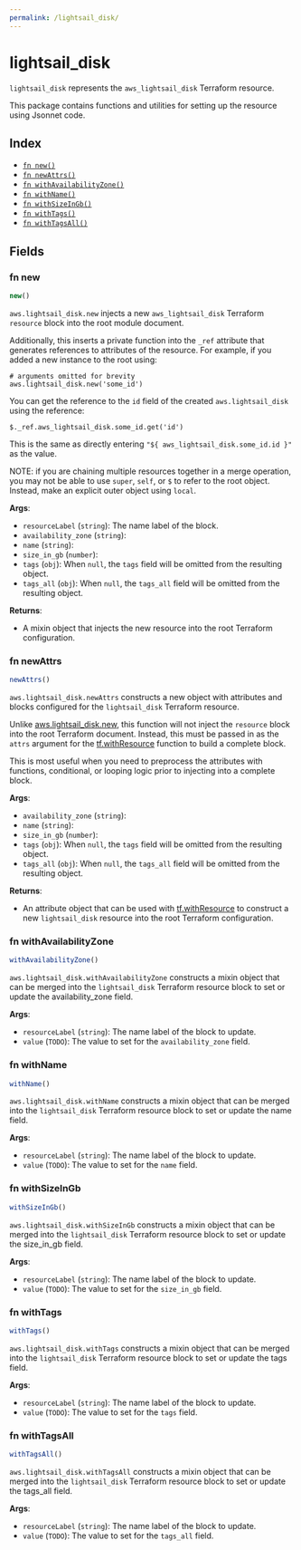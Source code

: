 ```yaml
---
permalink: /lightsail_disk/
---
```


# lightsail_disk

`lightsail_disk` represents the `aws_lightsail_disk` Terraform resource.



This package contains functions and utilities for setting up the resource using Jsonnet code.


## Index

* [`fn new()`](#fn-new)
* [`fn newAttrs()`](#fn-newattrs)
* [`fn withAvailabilityZone()`](#fn-withavailabilityzone)
* [`fn withName()`](#fn-withname)
* [`fn withSizeInGb()`](#fn-withsizeingb)
* [`fn withTags()`](#fn-withtags)
* [`fn withTagsAll()`](#fn-withtagsall)

## Fields

### fn new

```ts
new()
```


`aws.lightsail_disk.new` injects a new `aws_lightsail_disk` Terraform `resource`
block into the root module document.

Additionally, this inserts a private function into the `_ref` attribute that generates references to attributes of the
resource. For example, if you added a new instance to the root using:

    # arguments omitted for brevity
    aws.lightsail_disk.new('some_id')

You can get the reference to the `id` field of the created `aws.lightsail_disk` using the reference:

    $._ref.aws_lightsail_disk.some_id.get('id')

This is the same as directly entering `"${ aws_lightsail_disk.some_id.id }"` as the value.

NOTE: if you are chaining multiple resources together in a merge operation, you may not be able to use `super`, `self`,
or `$` to refer to the root object. Instead, make an explicit outer object using `local`.

**Args**:
  - `resourceLabel` (`string`): The name label of the block.
  - `availability_zone` (`string`): 
  - `name` (`string`): 
  - `size_in_gb` (`number`): 
  - `tags` (`obj`):  When `null`, the `tags` field will be omitted from the resulting object.
  - `tags_all` (`obj`):  When `null`, the `tags_all` field will be omitted from the resulting object.

**Returns**:
- A mixin object that injects the new resource into the root Terraform configuration.


### fn newAttrs

```ts
newAttrs()
```


`aws.lightsail_disk.newAttrs` constructs a new object with attributes and blocks configured for the `lightsail_disk`
Terraform resource.

Unlike [aws.lightsail_disk.new](#fn-lightsaildisknew), this function will not inject the `resource`
block into the root Terraform document. Instead, this must be passed in as the `attrs` argument for the
[tf.withResource](https://github.com/tf-libsonnet/core/tree/main/docs#fn-withresource) function to build a complete block.

This is most useful when you need to preprocess the attributes with functions, conditional, or looping logic prior to
injecting into a complete block.

**Args**:
  - `availability_zone` (`string`): 
  - `name` (`string`): 
  - `size_in_gb` (`number`): 
  - `tags` (`obj`):  When `null`, the `tags` field will be omitted from the resulting object.
  - `tags_all` (`obj`):  When `null`, the `tags_all` field will be omitted from the resulting object.

**Returns**:
  - An attribute object that can be used with [tf.withResource](https://github.com/tf-libsonnet/core/tree/main/docs#fn-withresource) to construct a new `lightsail_disk` resource into the root Terraform configuration.


### fn withAvailabilityZone

```ts
withAvailabilityZone()
```

`aws.lightsail_disk.withAvailabilityZone` constructs a mixin object that can be merged into the `lightsail_disk`
Terraform resource block to set or update the availability_zone field.



**Args**:
  - `resourceLabel` (`string`): The name label of the block to update.
  - `value` (`TODO`): The value to set for the `availability_zone` field.


### fn withName

```ts
withName()
```

`aws.lightsail_disk.withName` constructs a mixin object that can be merged into the `lightsail_disk`
Terraform resource block to set or update the name field.



**Args**:
  - `resourceLabel` (`string`): The name label of the block to update.
  - `value` (`TODO`): The value to set for the `name` field.


### fn withSizeInGb

```ts
withSizeInGb()
```

`aws.lightsail_disk.withSizeInGb` constructs a mixin object that can be merged into the `lightsail_disk`
Terraform resource block to set or update the size_in_gb field.



**Args**:
  - `resourceLabel` (`string`): The name label of the block to update.
  - `value` (`TODO`): The value to set for the `size_in_gb` field.


### fn withTags

```ts
withTags()
```

`aws.lightsail_disk.withTags` constructs a mixin object that can be merged into the `lightsail_disk`
Terraform resource block to set or update the tags field.



**Args**:
  - `resourceLabel` (`string`): The name label of the block to update.
  - `value` (`TODO`): The value to set for the `tags` field.


### fn withTagsAll

```ts
withTagsAll()
```

`aws.lightsail_disk.withTagsAll` constructs a mixin object that can be merged into the `lightsail_disk`
Terraform resource block to set or update the tags_all field.



**Args**:
  - `resourceLabel` (`string`): The name label of the block to update.
  - `value` (`TODO`): The value to set for the `tags_all` field.
